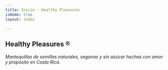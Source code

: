 ```yaml
---
title: Inicio - Healthy Pleasures
isHome: true
layout: index

---
```

## Healthy Pleasures ®

###### Mantequillas de semillas naturales, veganas y sin azúcar hechas con amor y propósito en Costa Rica. 